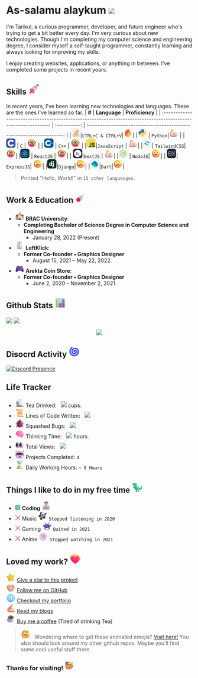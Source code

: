 # As-salamu alaykum <img src="https://emojipedia-us.s3.amazonaws.com/source/microsoft-teams/337/waving-hand_1f44b.png" width="29px">

I'm Tarikul, a curious programmer, developer, and future engineer who's trying to get a bit better every day. I'm very curious about new technologies. Though I'm completing my computer science and engineering degree, I consider myself a self-taught programmer, constantly learning and always looking for improving my skills.

I enjoy creating websites, applications, or anything in between. I've completed some projects in recent years.

## Skills <img src="assets/images/Rocket.png" width="30">

In recent years, I've been learning new technologies and languages. These are the ones I've learned so far.
| **#** | **Language** | **Proficiency** |
| :------------------------------------------------------------------------------------------------------------: | :----------: | :-------------------------------------------------------------------: |
|<img src="assets/icons/StackOverflow.svg" width="25">|`CTRL+C & CTRL+V`|<img src="assets/images/Fire.png" alt="Mastery" width="25">|
|<a href="https://www.python.org/"><img src="assets/icons/Python.svg" width="25"></a> | `Python`|<img src="assets/images/Flexed Biceps Light Skin Tone.png" alt="Advance" width="25"> |
| <a href="https://en.wikipedia.org/wiki/C_(programming_language)"><img src="assets/icons/c.svg" width="25"></a> | `C` | <img src="assets/images/Nerd Face.png" alt="Intermediate" width="25"> |
| <a href="https://en.wikipedia.org/wiki/C%2B%2B"><img src="assets/icons/CPP.svg" width="25"></a> | `C++` | <img src="assets/images/Nerd Face.png" alt="Intermediate" width="25"> |
|<a href="https://www.javascript.com/"><img src="assets/icons/JavaScript.svg" width="25"></a>|`JavaScript` | <img src="assets/images/Flexed Biceps Light Skin Tone.png" alt="Advance" width="25">|
|<a href="https://tailwindcss.com/"><img src="assets/icons/TailwindCSS.svg" width="25"></a>| `TailwindCSS`| <img src="assets/images/Nerd Face.png" alt="Intermediate" width="25">|
|<a href="https://reactjs.org/"><img src="assets/icons/React.svg" width="25"></a> | `ReactJS` | <img src="assets/images/Nerd Face.png" alt="Intermediate" width="25">|
| <a href="https://nextjs.org/"><img src="assets/icons/NextJS.svg" width="25"></a>|`NextJS` | <img src="assets/images/Flexed Biceps Light Skin Tone.png" alt="Advance" width="25">|
|<a href="https://nodejs.org/"><img src="assets/icons/NodeJS.svg" width="25"></a> | `NodeJS`| <img src="assets/images/Confused Face.png" alt="Beginner" width="25">|
| <a href="https://expressjs.com/"><img src="assets/icons/ExpressJS.svg" width="25"></a>| `ExpressJS`| <img src="assets/images/Confused Face.png" alt="Beginner" width="25">|
|<a href="https://www.djangoproject.com/"><img src="assets/icons/Django.svg" width="25"></a>|`Django`|<img src="assets/images/Confused Face.png" alt="Beginner" width="25">|
|<a href="https://dart.dev/"><img src="assets/icons/Dart-Light.svg" width="25"></a>|`Dart`|<img src="assets/images/Confused Face.png" alt="Beginner" width="25">|

> Printed "Hello, World!" in `15 other languesges`.

## Work & Education <img src="assets/images/Comet.png" width="30">

- <img src="assets/images/School.png" width="25"> **BRAC University**:
  - **Completing Bachelor of Science Degree in Computer Science and Engineering**
    - January 28, 2022 (Present)
- <img src="assets/images/Computer Mouse.png" width="25"> **LeftKlick**:
  - **Former Co-founder • Graphics Designer**
    - August 15, 2021 – May 22, 2022.
- <img src="assets/images/Video Game.png" width="25"> **Arekta Coin Store**:
  - **Former Co-founder • Graphics Designer**
    - June 2, 2020 – November 2, 2021.

## Github Stats <img src="assets/images/Bar Chart.png" width="30">

<nobr><img align="center" src="https://github-readme-stats.vercel.app/api?username=Tarikul-Islam-Anik&show_icons=true&line_height=27&count_private=true&title_color=43ffaf&text_color=e5f7ef&icon_color=43ffaf&bg_color=262a33&hide_border=true" />
<img align="center" src="https://github-readme-stats.vercel.app/api/top-langs/?username=Tarikul-Islam-Anik&title_color=43ffaf&text_color=e5f7ef&icon_color=526777&hide_border=true&bg_color=262a33&langs_count=3" />
</nobr>

<p align="center"><img align="center" src="https://github-readme-streak-stats.herokuapp.com?user=tarikul-Islam-anik&hide_border=true&background=262A33&ring=43FFAF&fire=43FFAF&currStreakNum=E5F7EF&sideLabels=E5F7EF&dates=526777&currStreakLabel=E5F7EF&sideNums=43FFAF" /></p>

## Disocrd Activity <img src="assets/images/Cyclone.png" width="30">

[![Discord Presence](https://lanyard.cnrad.dev/api/430616499674284033?bg=262a33)](https://discord.com/users/430616499674284033)

## Life Tracker

- <img src="assets/images/Teacup Without Handle.png" width="25"> Tea Drinked: &nbsp; <img src="https://gh-profile-tracker.tarikul-islamis.repl.co/tea"/> cups.
- <img src="assets/images/Scroll.png" width="25"> Lines of Code Written: &nbsp; <img src="https://gh-profile-tracker.tarikul-islamis.repl.co/code"/>
- <img src="assets/images/Lady Beetle.png" width="25"> Squashed Bugs: &nbsp; <img src="https://gh-profile-tracker.tarikul-islamis.repl.co/debug"/>
- <img src="assets/images/Brain.png" width="25"> Thinking Time: &nbsp; <img src="https://gh-profile-tracker.tarikul-islamis.repl.co/thinking"/> hours.
- <img src="assets/images/Eyes.png" width="25"> Total Views: &nbsp; <img src="https://gh-profile-tracker.tarikul-islamis.repl.co/views"/>
- <img src="assets/images/Robot.png" width="25"> Projects Completed: `4`
- <img src="assets/images/Hourglass Done.png" width="25"> Daily Working Hours: `~ 8 Hours`

## Things I like to do in my free time <img src="assets/images/T-Rex.png" width="30">

- <img src="assets/images/Check Mark Button.png" width="15"> **Coding** <img src="assets/images/Man Technologist Light Skin Tone.png" width="25">
- <img src="assets/images/Cross Mark.png" width="15"> Music <img src="assets/images/Musical Notes.png" width="25"> `Stopped listening in 2020`
- <img src="assets/images/Cross Mark.png" width="15"> Gaming <img src="assets/images/Alien Monster.png" width="25"> `Quited in 2021`
- <img src="assets/images/Cross Mark.png" width="15"> Anime <img src="assets/images/Fish Cake with Swirl.png" width="25"> `Stopped watching in 2021`

## Loved my work? <img src="assets/images/Heart on Fire.png" width="30">

<img src="assets/images/Star.png" width="25"/>&nbsp;[Give a star to this project](https://github.com/Tarikul-Islam-Anik/tarikul-islam-anik) <br/>
<img src="assets/images/Folded Hands Light Skin Tone.png" width="25"/>&nbsp;[Follow me on GitHub](https://github.com/Tarikul-Islam-Anik)<br/>
<img src="assets/images/Globe with Meridians.png" width="25"/>&nbsp;[Checkout my portfolio](https://oxyzen.me/)<br/>
<img src="assets/images/Writing Hand Light Skin Tone.png" width="25"/>&nbsp;[Read my blogs](https://oxyzen.me/blogs)<br/>
<img src="assets/images/Hot Beverage.png" width="25"> [Buy me a coffee](https://ko-fi.com/oxyzen) (Tired of drinking Tea)

> <img src="assets/images/Thinking Face.png" width="25"/> &nbsp; Wondering where to get these animated emojis?
> [Visit here!](https://github.com/Tarikul-Islam-Anik/Microsoft-Teams-Animated-Emojis) You also should look around my other github repos. Maybe you'll find some cool useful stuff there.

### Thanks for visiting!&nbsp;<img src="assets/images/Partying Face.png" width="25">
